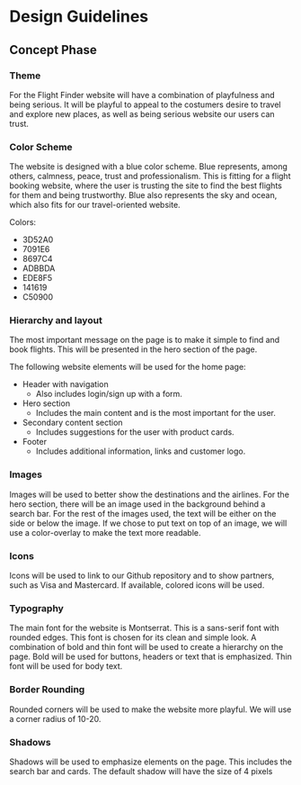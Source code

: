 # Design Guidelines

## Concept Phase

### Theme

For the Flight Finder website will have a combination of playfulness and being serious. It will be
playful to appeal to the costumers desire to travel and explore new places, as well as being serious
website our users can trust.

### Color Scheme

The website is designed with a blue color scheme. Blue represents, among others, calmness, peace,
trust and professionalism. This is fitting for a flight booking website, where the user is trusting
the site to find the best flights for them and being trustworthy. Blue also represents the sky and
ocean, which also fits for our travel-oriented website.

Colors:

- 3D52A0
- 7091E6
- 8697C4
- ADBBDA
- EDE8F5
- 141619
- C50900

### Hierarchy and layout

The most important message on the page is to make it simple to find and book flights. This will be
presented in the hero section of the page.

The following website elements will be used for the home page:

- Header with navigation
  - Also includes login/sign up with a form.
- Hero section
  - Includes the main content and is the most important for the user.
- Secondary content section
  - Includes suggestions for the user with product cards.
- Footer
  - Includes additional information, links and customer logo.

### Images

Images will be used to better show the destinations and the airlines. For the hero section, there
will be an image used in the background behind a search bar. For the rest of the images used, the
text will be either on the side or below the image. If we chose to put text on top of an image, we
will use a color-overlay to make the text more readable.

### Icons

Icons will be used to link to our Github repository and to show partners, such as Visa and
Mastercard. If available, colored icons will be used.

### Typography

The main font for the website is Montserrat. This is a sans-serif font with rounded edges. This font
is chosen for its clean and simple look. A combination of bold and thin font will be used to create
a hierarchy on the page. Bold will be used for buttons, headers or text that is emphasized. Thin
font will be used for body text.

### Border Rounding

Rounded corners will be used to make the website more playful. We will use a corner radius of 10-20.

### Shadows

Shadows will be used to emphasize elements on the page. This includes the search bar and cards. The
default shadow will have the size of 4 pixels

